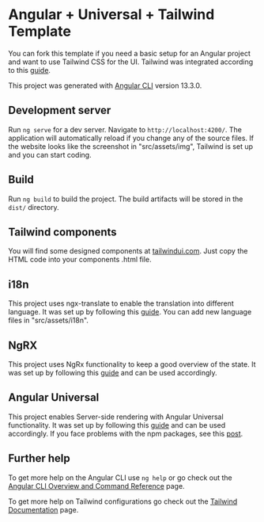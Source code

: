 # Angular + Universal + Tailwind Template

You can fork this template if you need a basic setup for an Angular project and want to use Tailwind CSS for the UI.
Tailwind was integrated according to this [guide](https://jacobneterer.medium.com/angular-and-tailwindcss-2388fb6e0bab).

This project was generated with [Angular CLI](https://github.com/angular/angular-cli) version 13.3.0.

## Development server

Run `ng serve` for a dev server. Navigate to `http://localhost:4200/`. The application will automatically reload if you change any of the source files. If the website looks like the screenshot in "src/assets/img", Tailwind is set up and you can start coding.

## Build

Run `ng build` to build the project. The build artifacts will be stored in the `dist/` directory.

## Tailwind components

You will find some designed components at [tailwindui.com](https://tailwindui.com/). Just copy the HTML code into your components .html file.

## i18n

This project uses ngx-translate to enable the translation into different language. It was set up by following this [guide](https://www.codeandweb.com/babeledit/tutorials/how-to-translate-your-angular-app-with-ngx-translate). You can add new language files in "src/assets/i18n".

## NgRX

This project uses NgRx functionality to keep a good overview of the state. It was set up by following this [guide](https://ngrx.io/guide/store/install) and can be used accordingly.

## Angular Universal

This project enables Server-side rendering with Angular Universal functionality. It was set up by following this [guide](https://angular.io/guide/universal) and can be used accordingly. If you face problems with the npm packages, see this [post](https://stackoverflow.com/questions/70498998/angular-13-errors-when-trying-to-instal-nguniversal-express-engine).


## Further help

To get more help on the Angular CLI use `ng help` or go check out the [Angular CLI Overview and Command Reference](https://angular.io/cli) page.

To get more help on Tailwind configurations go check out the [Tailwind Documentation](https://tailwindcss.com/docs/installation) page.

